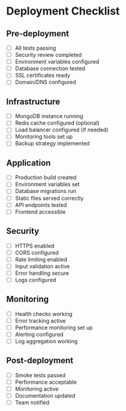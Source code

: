 # Deployment Checklist

## Pre-deployment
- [ ] All tests passing
- [ ] Security review completed
- [ ] Environment variables configured
- [ ] Database connection tested
- [ ] SSL certificates ready
- [ ] Domain/DNS configured

## Infrastructure
- [ ] MongoDB instance running
- [ ] Redis cache configured (optional)
- [ ] Load balancer configured (if needed)
- [ ] Monitoring tools set up
- [ ] Backup strategy implemented

## Application
- [ ] Production build created
- [ ] Environment variables set
- [ ] Database migrations run
- [ ] Static files served correctly
- [ ] API endpoints tested
- [ ] Frontend accessible

## Security
- [ ] HTTPS enabled
- [ ] CORS configured
- [ ] Rate limiting enabled
- [ ] Input validation active
- [ ] Error handling secure
- [ ] Logs configured

## Monitoring
- [ ] Health checks working
- [ ] Error tracking active
- [ ] Performance monitoring set up
- [ ] Alerting configured
- [ ] Log aggregation working

## Post-deployment
- [ ] Smoke tests passed
- [ ] Performance acceptable
- [ ] Monitoring active
- [ ] Documentation updated
- [ ] Team notified
